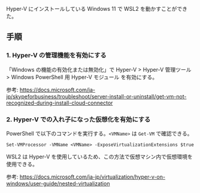 Hyper-V にインストールしている Windows 11 で WSL2 を動かすことができた。

## 手順

### 1. Hyper-V の管理機能を有効にする

「Windows の機能の有効化または無効化」で Hyper-V > Hyper-V 管理ツール > Windows PowerShell 用 Hyper-V モジュール を有効にする。

参考: <https://docs.microsoft.com/ja-jp/skypeforbusiness/troubleshoot/server-install-or-uninstall/get-vm-not-recognized-during-install-cloud-connector>

### 2. Hyper-V での入れ子になった仮想化を有効にする

PowerShell で以下のコマンドを実行する。`<VMName>` は `Get-VM` で確認できる。

```
Set-VMProcessor -VMName <VMName> -ExposeVirtualizationExtensions $true
```

WSL2 は Hyper-V を使用しているため、この方法で仮想マシン内で仮想環境を使用できる。

参考: <https://docs.microsoft.com/ja-jp/virtualization/hyper-v-on-windows/user-guide/nested-virtualization>
